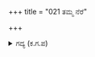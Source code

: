 +++
title = "021 ತಮ್ಮ ನೆರೆ"

+++

<details><summary>ಗದ್ಯ (ಕ.ಗ.ಪ) </summary>

21. ಪಾಂಡವರು ತಮ್ಮ ಸಾಮಥ್ರ್ಯದಿಂದ ಯುದ್ಧಗೈದು ನಮ್ಮನ್ನು ಬಿಡಿಸಿದರು. ನಾವು ಈ ಹಿಂದೆ ಮಾಡಿದ ಅನ್ಯಾಯವನ್ನು ನೋಡದೆ, ನಮ್ಮ ನಗರಕ್ಕೆ ಬನ್ನಿ ಎಂದು ಧರ್ಮರಾಯನನ್ನು ಕರೆಯಿರಿ. ಕರೆದು ಭೂಮಿಯನ್ನು ಅವರಿಗೆ ಕೊಟ್ಟರೆ,  ಲೋಕವು ನಿಮ್ಮನ್ನು ಮೆಚ್ಚುತ್ತದೆ ಎಂದು ಭಾನುಮತಿ ಹೇಳಿದಳು.
</details>
